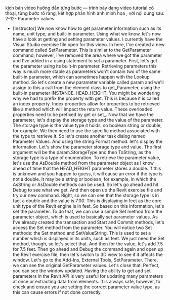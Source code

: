 kịch bản video hướng dẫn từng bước — trình bày dạng video tutorial có thoại, từng bước rõ ràng, kết hợp phần hình ảnh minh họa , với nội dung sau: 
2-12-
Parameter values
- [Instructor] We now know how to get parameter information such as its name, unit type, and built-in parameter. Using what we know, let's now have a look at getting and setting parameter values. I currently have the Visual Studio exercise file open for this video. In here, I've created a new command called SetParameter. This is similar to the GetParameter command; however, I've removed the area where we got the parameter and I've added in a using statement to set a parameter. First, let's get the parameter using its built-in parameter. Retrieving parameters this way is much more stable as parameters won't contain two of the same built-in parameter, which can sometimes happen with the Lookup method. So let's create a new parameter variable called param and we'll assign to this a call from the element class to get_Parameter, using the built-in parameter INSTANCE_HEAD_HEIGHT. You might be wondering why we had to prefix the property with get. This is because it is called an index property. Index properties allow for properties to be retrieved like a method which will impact the return value. These overloaded properties need to be prefixed by get or set_. Now that we have the parameter, let's display the storage type and the value of the parameter. The storage type is the value type it holds, so boolean string or double, for example. We then need to use the specific method associated with the type to retrieve it. So let's create another task dialog named Parameter Values. And using the string.Format method. let's display the information. Let's show the parameter storage type and value. The first argument will be the param.StorageType and then ToString, as the storage type is a type of enumeration. To retrieve the parameter value, let's use the AsDouble method from the parameter object as I know ahead of time that the HEAD_HEIGHT parameter stores a double. If this is unknown and you happen to guess, it will cause an error if the type is not a double. It may be a string or boolean, for example, in which the AsString or AsDouble methods can be used. So let's go ahead and hit Debug to see what we get. And then open up the Revit exercise file and try our new command. Right, so we can see that the storage type is in fact a double and the value is 7.00. This is displaying in feet as the core unit type of the Revit engine is in feet. So based on this information, let's set the parameter. To do that, we can use a simple Set method from the parameter object, which is used to basically set parameter values. As I've already created the transaction and Start and Commit methods, let's access the Set method from the parameter. You will notice two Set methods: the Set method and SetValueString. This is used to set a number which is displayed in its units, such as feet. We just need the Set method, though, so let's select that. And then for the value, let's add 7.5 for 7.5 feet. Then go ahead and Debug the command again and open up the Revit exercise file, then let's switch to 3D view to see if it affects the window. Let's go to the Add-Ins, External Tools, SetParameter. There, we can see the original GetParameter values. Let's close that. Perfect, you can see the window updated. Having the ability to get and set parameters in the Revit API is very useful for updating many parameters at once or extracting data from elements. It is always safe, however, to check and ensure you are setting the correct parameter value type, as this can cause errors if not done correctly.